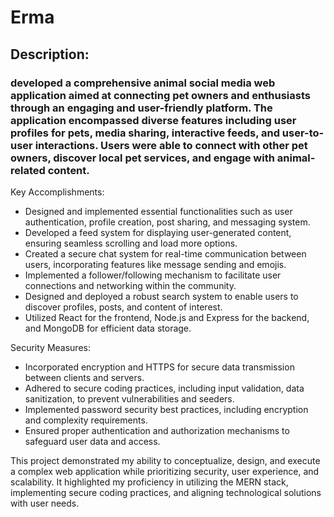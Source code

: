 # Erma
## Description: 
### developed a comprehensive animal social media web application aimed at connecting pet owners and enthusiasts through an engaging and user-friendly platform. The application encompassed diverse features including user profiles for pets, media sharing, interactive feeds, and user-to-user interactions. Users were able to connect with other pet owners, discover local pet services, and engage with animal-related content.

Key Accomplishments:
- Designed and implemented essential functionalities such as user authentication, profile creation, post sharing, and messaging system.
- Developed a feed system for displaying user-generated content, ensuring seamless scrolling and load more options.
- Created a secure chat system for real-time communication between users, incorporating features like message sending and emojis.
- Implemented a follower/following mechanism to facilitate user connections and networking within the community.
- Designed and deployed a robust search system to enable users to discover profiles, posts, and content of interest.
- Utilized React for the frontend, Node.js and Express for the backend, and MongoDB for efficient data storage.

Security Measures:
- Incorporated encryption and HTTPS for secure data transmission between clients and servers.
- Adhered to secure coding practices, including input validation, data sanitization, to prevent vulnerabilities and seeders.
- Implemented password security best practices, including encryption and complexity requirements.
- Ensured proper authentication and authorization mechanisms to safeguard user data and access.

This project demonstrated my ability to conceptualize, design, and execute a complex web application while prioritizing security, user experience, and scalability.
It highlighted my proficiency in utilizing the MERN stack, implementing secure coding practices, and aligning technological solutions with user needs.
